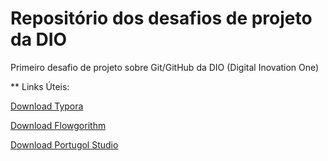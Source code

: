 # Repositório dos desafios de projeto da DIO
Primeiro desafio de projeto sobre Git/GitHub da DIO (Digital Inovation One)

** Links Úteis: 

[Download Typora](https://typora.io/)

[Download Flowgorithm](http://www.flowgorithm.org/download/index.html)

[Download Portugol Studio](http://lite.acad.univali.br/portugol/)
